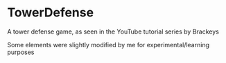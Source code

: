 # TowerDefense
A tower defense game, as seen in the YouTube tutorial series by Brackeys

Some elements were slightly modified by me for experimental/learning purposes
